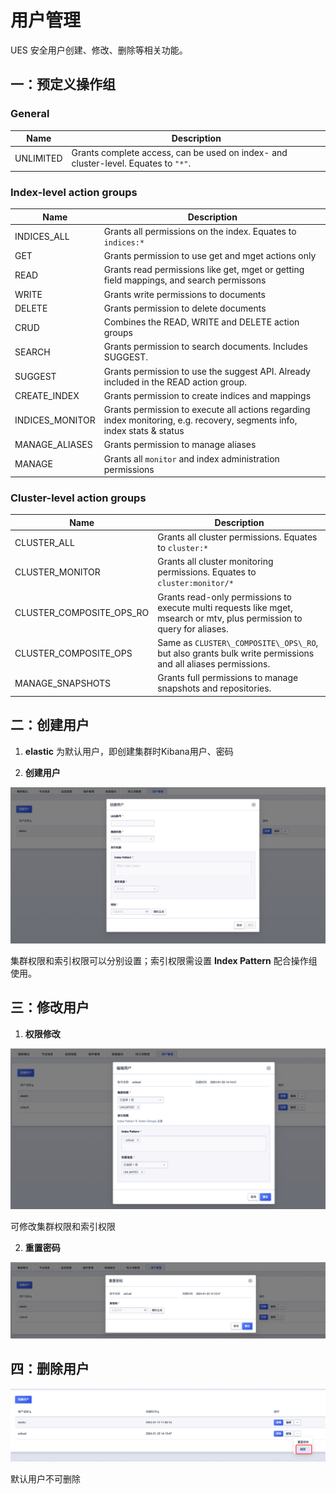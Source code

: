 # 用户管理
UES 安全用户创建、修改、删除等相关功能。

## 一：预定义操作组

### General

| Name      | Description                                                                            |
| ----------- | ---------------------------------------------------------------------------------------- |
| UNLIMITED | Grants complete access, can be used on index- and cluster-level. Equates to `"*"`. |

### Index-level action groups

| Name            | Description                                                                                                             |
| ----------------- | ------------------------------------------------------------------------------------------------------------------------- |
| INDICES_ALL     | Grants all permissions on the index. Equates to `indices:*`                                                         |
| GET             | Grants permission to use get and mget actions only                                                                      |
| READ            | Grants read permissions like get, mget or getting field mappings, and search permissons                                 |
| WRITE           | Grants write permissions to documents                                                                                   |
| DELETE          | Grants permission to delete documents                                                                                   |
| CRUD            | Combines the READ, WRITE and DELETE action groups                                                                       |
| SEARCH          | Grants permission to search documents. Includes SUGGEST.                                                                |
| SUGGEST         | Grants permission to use the suggest API. Already included in the READ action group.                                    |
| CREATE_INDEX    | Grants permission to create indices and mappings                                                                        |
| INDICES_MONITOR | Grants permission to execute all actions regarding index monitoring, e.g. recovery, segments info, index stats & status |
| MANAGE_ALIASES  | Grants permission to manage aliases                                                                                     |
| MANAGE          | Grants all `monitor` and index administration permissions                                                           |

### Cluster-level action groups

| Name                     | Description                                                                                                             |
| -------------------------- | ------------------------------------------------------------------------------------------------------------------------- |
| CLUSTER_ALL              | Grants all cluster permissions. Equates to `cluster:*`                                                              |
| CLUSTER_MONITOR          | Grants all cluster monitoring permissions. Equates to `cluster:monitor/*`                                           |
| CLUSTER_COMPOSITE_OPS_RO | Grants read-only permissions to execute multi requests like mget, msearch or mtv, plus permission to query for aliases. |
| CLUSTER_COMPOSITE_OPS    | Same as `CLUSTER\_COMPOSITE\_OPS\_RO`, but also grants bulk write permissions and all aliases permissions.          |
| MANAGE_SNAPSHOTS         | Grants full permissions to manage snapshots and repositories.                                                           |

## 二：创建用户

1. **elastic** 为默认用户，即创建集群时Kibana用户、密码 

2. **创建用户**

![image](/images/security/manager_create_user_1.png)

集群权限和索引权限可以分别设置；索引权限需设置 **Index Pattern** 配合操作组使用。

## 三：修改用户

1. **权限修改**

![image](/images/security/manager_update_user_1.png)

可修改集群权限和索引权限

2. **重置密码**

![image](/images/security/manager_reset_password_1.png)

## 四：删除用户

![img.png](/images/security/manager_delete_user_1.png)

默认用户不可删除

